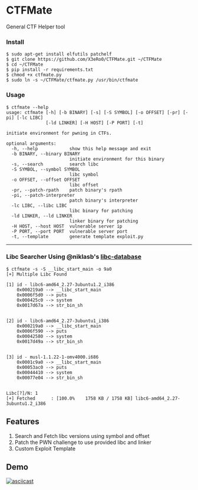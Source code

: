 # CTFMate
General CTF Helper tool

### Install
```
$ sudo apt-get install elfutils patchelf
$ git clone https://github.com/X3eRo0/CTFMate.git ~/CTFMate
$ cd ~/CTFMate
$ pip install -r requirements.txt
$ chmod +x ctfmate.py
$ sudo ln -s ~/CTFMate/ctfmate.py /usr/bin/ctfmate
```

### Usage

```
$ ctfmate --help
usage: ctfmate [-h] [-b BINARY] [-s] [-S SYMBOL] [-o OFFSET] [-pr] [-pi] [-lc LIBC]
               [-ld LINKER] [-H HOST] [-P PORT] [-t]

initiate environment for pwning in CTFs.

optional arguments:
  -h, --help            show this help message and exit
  -b BINARY, --binary BINARY
                        initiate environment for this binary
  -s, --search          search libc
  -S SYMBOL, --symbol SYMBOL
                        libc symbol
  -o OFFSET, --offset OFFSET
                        libc offset
  -pr, --patch-rpath    patch binary's rpath
  -pi, --patch-interpreter
                        patch binary's interpreter
  -lc LIBC, --libc LIBC
                        libc binary for patching
  -ld LINKER, --ld LINKER
                        linker binary for patching
  -H HOST, --host HOST  vulnerable server ip
  -P PORT, --port PORT  vulnerable server port
  -t, --template        generate template exploit.py

```
---
### Libc Searcher Using @niklasb's [libc-database](https://github.com/niklasb/libc-database)
```
$ ctfmate -s -S __libc_start_main -o 9a0
[+] Multiple Libc Found

[1] id - libc6-amd64_2.27-3ubuntu1.2_i386
    0x000219a0 --> __libc_start_main
    0x0006f5d0 --> puts
    0x000425c0 --> system
    0x0017d67a --> str_bin_sh


[2] id - libc6-amd64_2.27-3ubuntu1_i386
    0x000219a0 --> __libc_start_main
    0x0006f590 --> puts
    0x00042580 --> system
    0x0017d49a --> str_bin_sh


[3] id - musl-1.1.22-1-omv4000.i686
    0x0001c9a0 --> __libc_start_main
    0x00053ac0 --> puts
    0x00044410 --> system
    0x00077e04 --> str_bin_sh


Libc[?]/N: 1
[+] Fetched      : [100.0%    1758 KB / 1758 KB] libc6-amd64_2.27-3ubuntu1.2_i386
```

## Features
1. Search and Fetch libc versions using symbol and offset
2. Patch the PWN challenge to use provided libc and linker
3. Custom Exploit Template

## Demo
[![asciicast](https://asciinema.org/a/380929.svg)](https://asciinema.org/a/380929)
